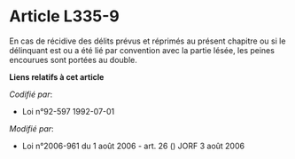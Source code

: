 # Article L335-9

En cas de récidive des délits prévus et réprimés au présent chapitre ou si le délinquant est ou a été lié par convention avec
la partie lésée, les peines encourues sont portées au double.

**Liens relatifs à cet article**

_Codifié par_:

  - Loi n°92-597 1992-07-01

_Modifié par_:

  - Loi n°2006-961 du 1 août 2006 - art. 26 () JORF 3 août 2006
